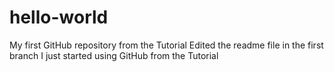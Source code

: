 # hello-world
My first GitHub repository from the Tutorial
Edited the readme file in the first branch
I just started using GitHub from the Tutorial

